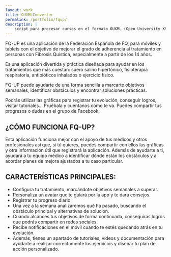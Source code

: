 ```yaml
---
layout: work
title: OUXMLConverter
permalink: /portfolio/fqup/
description: |
    script para procesar cursos en el formato OUXML (Open University XML) y convertirlos en otros formatos listos para ser importados en plataformas abiertas de e-learning (Moodle, etc)
---
```


FQ-UP es una aplicación de la Federación Española de FQ, para móviles y tablets con el objetivo de mejorar el grado de adherencia al tratamiento en personas con Fibrosis Quística, especialmente a partir de los 14 años.

Es una aplicación divertida y práctica diseñada para ayudar en los tratamientos que más cuestan: suero salino hipertónico, fisioterapia respiratoria, antibióticos inhalados o ejercicio físico.

FQ-UP puede ayudarte de una forma sencilla a marcarte objetivos semanales, identificar obstáculos y encontrar soluciones prácticas.

Podrás utilizar las gráficas para registrar tu evolución, conseguir logros, visitar tutoriales… Pruébala y cuéntanos cómo te va. Puedes compartir tus progresos o dudas en el grupo de Facebook:


¿CÓMO FUNCIONA FQ-UP?
----------------
Esta aplicación funciona mejor con el apoyo de tus médicos y otros profesionales así que, si tú quieres, puedes compartir con ellos las gráficas y otra información útil que registrará la aplicación. Además de ayudarte a ti, ayudará a tu equipo médico a identificar dónde están los obstáculos y a acordar planes de mejora ajustados a tu caso particular.

CARACTERÍSTICAS PRINCIPALES:
--------------

* Configura tu tratamiento, marcándote objetivos semanales a superar.
* Personaliza un avatar que te guiará por la app y te dará consejos.
* Registrar tu progreso diario
* Una vez a la semana analizaremos qué ha pasado, buscando el obstáculo principal y alternativas de solución.
* Cuando alcances tus objetivos de forma continuada, conseguirás logros que podrás compartir en redes sociales.
* Recibe notificaciones en el móvil cuando te estés quedando atrás en tu evolución.
* Además, tienes un apartado de tutoriales, vídeos y documentación para ayudarte a realizar correctamente los ejercicios y diseñar tu plan de acción personalizado.
